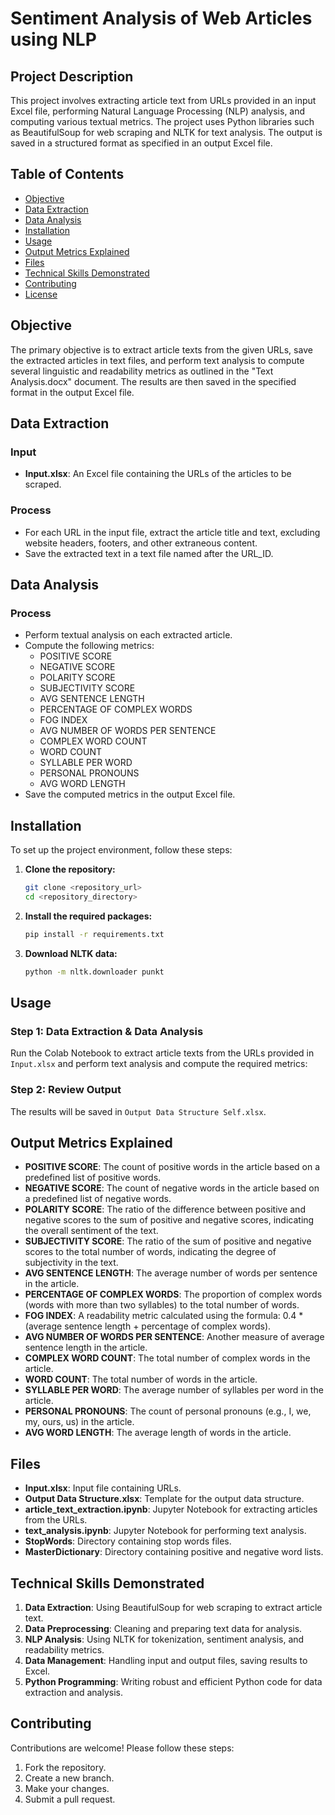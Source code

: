 # Sentiment Analysis of Web Articles using NLP

## Project Description
This project involves extracting article text from URLs provided in an input Excel file, performing Natural Language Processing (NLP) analysis, and computing various textual metrics. The project uses Python libraries such as BeautifulSoup for web scraping and NLTK for text analysis. The output is saved in a structured format as specified in an output Excel file.

## Table of Contents
- [Objective](#objective)
- [Data Extraction](#data-extraction)
- [Data Analysis](#data-analysis)
- [Installation](#installation)
- [Usage](#usage)
- [Output Metrics Explained](#output-metrics-explained)
- [Files](#files)
- [Technical Skills Demonstrated](#technical-skills-demonstrated)
- [Contributing](#contributing)
- [License](#license)

## Objective
The primary objective is to extract article texts from the given URLs, save the extracted articles in text files, and perform text analysis to compute several linguistic and readability metrics as outlined in the "Text Analysis.docx" document. The results are then saved in the specified format in the output Excel file.

## Data Extraction
### Input
- **Input.xlsx**: An Excel file containing the URLs of the articles to be scraped.

### Process
- For each URL in the input file, extract the article title and text, excluding website headers, footers, and other extraneous content.
- Save the extracted text in a text file named after the URL_ID.

## Data Analysis
### Process
- Perform textual analysis on each extracted article.
- Compute the following metrics:
  - POSITIVE SCORE
  - NEGATIVE SCORE
  - POLARITY SCORE
  - SUBJECTIVITY SCORE
  - AVG SENTENCE LENGTH
  - PERCENTAGE OF COMPLEX WORDS
  - FOG INDEX
  - AVG NUMBER OF WORDS PER SENTENCE
  - COMPLEX WORD COUNT
  - WORD COUNT
  - SYLLABLE PER WORD
  - PERSONAL PRONOUNS
  - AVG WORD LENGTH
- Save the computed metrics in the output Excel file.

## Installation
To set up the project environment, follow these steps:

1. **Clone the repository:**
    ```sh
    git clone <repository_url>
    cd <repository_directory>
    ```

2. **Install the required packages:**
    ```sh
    pip install -r requirements.txt
    ```

3. **Download NLTK data:**
    ```sh
    python -m nltk.downloader punkt
    ```

## Usage
### Step 1: Data Extraction & Data Analysis
Run the Colab Notebook  to extract article texts from the URLs provided in `Input.xlsx` and  perform text analysis and compute the required metrics:

### Step 2: Review Output
The results will be saved in `Output Data Structure Self.xlsx`.

## Output Metrics Explained
- **POSITIVE SCORE**: The count of positive words in the article based on a predefined list of positive words.
- **NEGATIVE SCORE**: The count of negative words in the article based on a predefined list of negative words.
- **POLARITY SCORE**: The ratio of the difference between positive and negative scores to the sum of positive and negative scores, indicating the overall sentiment of the text.
- **SUBJECTIVITY SCORE**: The ratio of the sum of positive and negative scores to the total number of words, indicating the degree of subjectivity in the text.
- **AVG SENTENCE LENGTH**: The average number of words per sentence in the article.
- **PERCENTAGE OF COMPLEX WORDS**: The proportion of complex words (words with more than two syllables) to the total number of words.
- **FOG INDEX**: A readability metric calculated using the formula: 0.4 * (average sentence length + percentage of complex words).
- **AVG NUMBER OF WORDS PER SENTENCE**: Another measure of average sentence length in the article.
- **COMPLEX WORD COUNT**: The total number of complex words in the article.
- **WORD COUNT**: The total number of words in the article.
- **SYLLABLE PER WORD**: The average number of syllables per word in the article.
- **PERSONAL PRONOUNS**: The count of personal pronouns (e.g., I, we, my, ours, us) in the article.
- **AVG WORD LENGTH**: The average length of words in the article.

## Files
- **Input.xlsx**: Input file containing URLs.
- **Output Data Structure.xlsx**: Template for the output data structure.
- **article_text_extraction.ipynb**: Jupyter Notebook for extracting articles from the URLs.
- **text_analysis.ipynb**: Jupyter Notebook for performing text analysis.
- **StopWords**: Directory containing stop words files.
- **MasterDictionary**: Directory containing positive and negative word lists.

## Technical Skills Demonstrated
1. **Data Extraction**: Using BeautifulSoup for web scraping to extract article text.
2. **Data Preprocessing**: Cleaning and preparing text data for analysis.
3. **NLP Analysis**: Using NLTK for tokenization, sentiment analysis, and readability metrics.
4. **Data Management**: Handling input and output files, saving results to Excel.
5. **Python Programming**: Writing robust and efficient Python code for data extraction and analysis.

## Contributing
Contributions are welcome! Please follow these steps:
1. Fork the repository.
2. Create a new branch.
3. Make your changes.
4. Submit a pull request.
